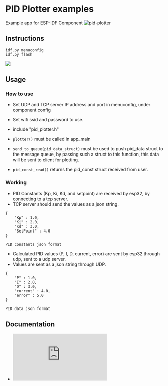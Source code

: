 PID Plotter examples
======================

Example app for ESP-IDF Component ![pid-plotter](https://github.com/VedantParanjape/pid-plotter-component)

## Instructions

```
idf.py menuconfig
idf.py flash
```

![](https://github.com/VedantParanjape/esp-component-examples/raw/master/assets/pid_plotter_example_edited.gif)

## Usage

### How to use

* Set UDP and TCP server IP address and port in menuconfig, under component config
* Set wifi ssid and password to use.    
* include "pid_plotter.h"

* `plotter()` must be called in app_main  
* `send_to_queue(pid_data_struct)` must be used to push pid_data struct to the message queue, by passing such a struct to this function, this data will be sent to client for plotting.  
* `pid_const_read()` returns the pid_const struct received from user. 

### Working

* PID Constants (Kp, Ki, Kd, and setpoint) are received by esp32, by connecting to a tcp server.
* TCP server should send the values as a json string.
```
{
    "Kp" : 1.0,
    "Ki" : 2.0,
    "Kd" : 3.0,
    "SetPoint" : 4.0
}

PID constants json format
```
* Calculated PID values (P, I, D, current, error) are sent by esp32 through udp, sent to a udp server.
* Values are sent as a json string through UDP.
```
{
    "P" : 1.0,
    "I" : 2.0,
    "D" : 3.0,
    "current" : 4.0,
    "error" : 5.0
}

PID data json format
```

## Documentation

* ![Refer to component docs for further details](https://github.com/VedantParanjape/pid-plotter-component/blob/master/README.md)
